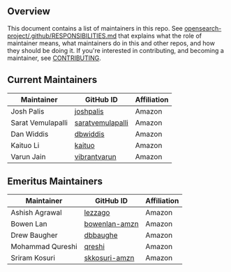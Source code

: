 ## Overview

This document contains a list of maintainers in this repo. See [opensearch-project/.github/RESPONSIBILITIES.md](https://github.com/opensearch-project/.github/blob/main/RESPONSIBILITIES.md#maintainer-responsibilities) that explains what the role of maintainer means, what maintainers do in this and other repos, and how they should be doing it. If you're interested in contributing, and becoming a maintainer, see [CONTRIBUTING](CONTRIBUTING.md).

## Current Maintainers

| Maintainer        | GitHub ID                                               | Affiliation |
| ----------------- | ------------------------------------------------------- | ----------- |
| Josh Palis        | [joshpalis](https://github.com/joshpalis)               | Amazon      |
| Sarat Vemulapalli | [saratvemulapalli](https://github.com/saratvemulapalli) | Amazon      |
| Dan Widdis        | [dbwiddis](https://github.com/dbwiddis)                 | Amazon      |
| Kaituo Li         | [kaituo](https://github.com/kaituo)                     | Amazon      |
| Varun Jain        | [vibrantvarun](https://github.com/vibrantvarun)         | Amazon      |

## Emeritus Maintainers

| Maintainer        | GitHub ID                                               | Affiliation |
| ----------------- | ------------------------------------------------------- | ----------- |
| Ashish Agrawal    | [lezzago](https://github.com/lezzago)                   | Amazon      |
| Bowen Lan         | [bowenlan-amzn](https://github.com/bowenlan-amzn)       | Amazon      |
| Drew Baugher      | [dbbaughe](https://github.com/dbbaughe)                 | Amazon      |
| Mohammad Qureshi  | [qreshi](https://github.com/qreshi)                     | Amazon      |
| Sriram Kosuri     | [skkosuri-amzn](https://github.com/skkosuri-amzn)       | Amazon      |